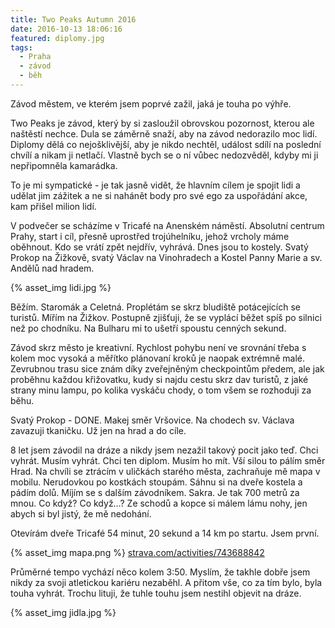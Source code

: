 ```yaml
---
title: Two Peaks Autumn 2016
date: 2016-10-13 18:06:16
featured: diplomy.jpg
tags:
  - Praha
  - závod
  - běh
---
```


Závod městem, ve kterém jsem poprvé zažil, jaká je touha po výhře.

<!-- more -->

Two Peaks je závod, který by si zasloužil obrovskou pozornost, kterou ale naštěstí nechce. Dula se záměrně snaží, aby na závod nedorazilo moc lidí. Diplomy dělá co nejošklivější, aby je nikdo nechtěl, událost sdílí na poslední chvílí a nikam ji netlačí. Vlastně bych se o ní vůbec nedozvěděl, kdyby mi ji nepřipomněla kamarádka.

To je mi sympatické - je tak jasně vidět, že hlavním cílem je spojit lidi a udělat jim zážitek a ne si nahánět body pro své ego za uspořádání akce, kam přišel milion lidí.

V podvečer se scházíme v Tricafé na Anenském náměstí. Absolutní centrum Prahy, start i cíl, přesně uprostřed trojúhelníku, jehož vrcholy máme oběhnout. Kdo se vrátí zpět nejdřív, vyhrává. Dnes jsou to kostely. Svatý Prokop na Žižkově, svatý Václav na Vinohradech a Kostel Panny Marie a sv. Andělů nad hradem.

{% asset_img lidi.jpg %}

Běžím. Staromák a Celetná. Proplétám se skrz bludiště potácejících se turistů. Mířím na Žižkov. Postupně zjišťuji, že se vyplácí běžet spíš po silnici než po chodníku. Na Bulharu mi to ušetří spoustu cenných sekund.

Závod skrz město je kreativní. Rychlost pohybu není ve srovnání třeba s kolem moc vysoká a měřítko plánovaní kroků je naopak extrémně malé. Zevrubnou trasu sice znám díky zveřejněným checkpointům předem, ale jak proběhnu každou křižovatku, kudy si najdu cestu skrz dav turistů, z jaké strany minu lampu, po kolika vyskáču chody, o tom všem se rozhoduji za běhu.

Svatý Prokop - DONE. Makej směr Vršovice. Na chodech sv. Václava zavazuji tkaničku. Už jen na hrad a do cíle.

8 let jsem závodil na dráze a nikdy jsem nezažil takový pocit jako teď. Chci vyhrát. Musím vyhrát. Chci ten diplom. Musím ho mít. Vší silou to pálím směr Hrad. Na chvíli se ztrácím v uličkách starého města, zachraňuje mě mapa v mobilu. Nerudovkou po kostkách stoupám. Sáhnu si na dveře kostela a pádím dolů. Míjím se s dalším závodníkem. Sakra. Je tak 700 metrů za mnou. Co když? Co když…? Ze schodů a kopce si málem lámu nohy, jen abych si byl jistý, že mě nedohání.

Otevírám dveře Tricafé 54 minut, 20 sekund a 14 km po startu. Jsem první.

{% asset_img mapa.png %}
[strava.com/activities/743688842](https://www.strava.com/activities/743688842)

Průměrné tempo vychází něco kolem 3:50. Myslím, že takhle dobře jsem nikdy za svoji atletickou kariéru nezaběhl. A přitom vše, co za tím bylo, byla touha vyhrát. Trochu lituji, že tuhle touhu jsem nestihl objevit na dráze.

{% asset_img jidla.jpg %}
